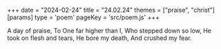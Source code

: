 +++
date = "2024-02-24"
title = "24.02.24"
themes = ["praise", "christ"]
[params]
  type = 'poem'
  pageKey = 'src/poem.js'
+++

A day of praise,
To One far higher than I,
Who stepped down so low,
He took on flesh and tears,
He bore my death,
And crushed my fear.
